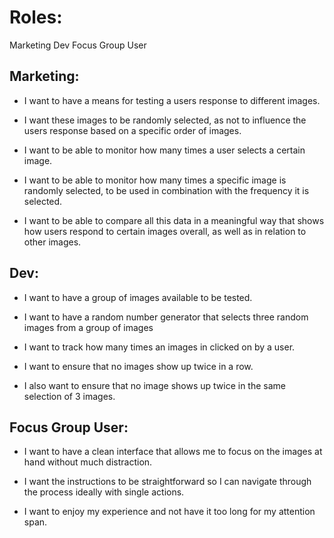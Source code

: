 # Roles:
Marketing
Dev
Focus Group User


## Marketing:

* I want to have a means for testing a users response to different images.

* I want these images to be randomly selected, as not to influence the users response based on a specific order of images.

* I want to be able to monitor how many times a user selects a certain image.

* I want to be able to monitor how many times a specific image is randomly selected, to be used in combination with the frequency it is selected.

* I want to be able to compare all this data in a meaningful way that shows how users respond to certain images overall, as well as in relation to other images.


## Dev:

* I want to have a group of images available to be tested.

* I want to have a random number generator that selects three random images from a group of images

* I want to track how many times an images in clicked on by a user.

* I want to ensure that no images show up twice in a row.

* I also want to ensure that no image shows up twice in the same selection of 3 images.


## Focus Group User:

* I want to have a clean interface that allows me to focus on the images at hand without much distraction.

* I want the instructions to be straightforward so I can navigate through the process ideally with single actions.

* I want to enjoy my experience and not have it too long for my attention span.
